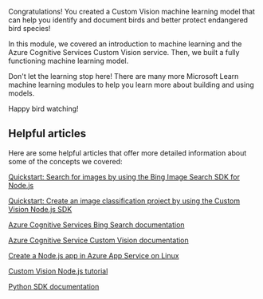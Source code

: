 Congratulations! You created a Custom Vision machine learning model that can help you identify and document birds and better protect endangered bird species!

In this module, we covered an introduction to machine learning and the Azure Cognitive Services Custom Vision service. Then, we built a fully functioning machine learning model.

Don't let the learning stop here! There are many more Microsoft Learn machine learning modules to help you learn more about building and using models.

Happy bird watching!

## Helpful articles

Here are some helpful articles that offer more detailed information about some of the concepts we covered:

[Quickstart: Search for images by using the Bing Image Search SDK for Node.js](/bing/search-apis/bing-image-search/quickstarts/rest/nodejs)

[Quickstart: Create an image classification project by using the Custom Vision Node.js SDK](/azure/cognitive-services/custom-vision-service/node-tutorial?azure-portal=true&WT.mc_id=birds-learn-cassieb)

[Azure Cognitive Services Bing Search documentation](/azure/cognitive-services/bing-web-search?azure-portal=true&WT.mc_id=birds-learn-cassieb)

[Azure Cognitive Service Custom Vision documentation](/azure/cognitive-services/custom-vision-service/home?azure-portal=true&WT.mc_id=birds-learn-cassieb)

[Create a Node.js app in Azure App Service on Linux](/azure/app-service/containers/quickstart-nodejs?azure-portal=true&WT.mc_id=birds-learn-cassieb)

[Custom Vision Node.js tutorial](/azure/cognitive-services/custom-vision-service/node-tutorial?azure-portal=true&WT.mc_id=birds-learn-cassieb)

[Python SDK documentation](/python/api/azure-cognitiveservices-vision-customvision/azure.cognitiveservices.vision.customvision.training.customvisiontrainingclient?view=azure-python&azure-portal=true)
